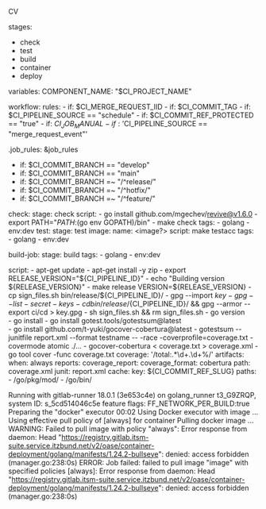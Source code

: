 CV 

stages: 
  - check
  - test
  - build
  - container
  - deploy

variables:
  COMPONENT_NAME: "$CI_PROJECT_NAME"

workflow:
  rules:
    - if: $CI_MERGE_REQUEST_IID
    - if: $CI_COMMIT_TAG
    - if: $CI_PIPELINE_SOURCE == "schedule"
    - if: $CI_COMMIT_REF_PROTECTED == "true"
    - if: $CI_JOB_MANUAL
    - if: '$CI_PIPELINE_SOURCE == "merge_request_event"'

.job_rules: &job_rules
  - if: $CI_COMMIT_BRANCH == "develop"
  - if: $CI_COMMIT_BRANCH == "main"
  - if: $CI_COMMIT_BRANCH =~ "/^release/"
  - if: $CI_COMMIT_BRANCH =~ "/^hotfix/"
  - if: $CI_COMMIT_BRANCH =~ "/^feature/"

check:
  stage: check 
  script:
    - go install github.com/mgechev/revive@v1.6.0
    - export PATH="${PATH}:$(go env GOPATH)/bin"
    - make check
  tags:
    - golang
    - env:dev
test:
  stage: test
  image: 
    name: <image?>
  script: make testacc
  tags:
    - golang
    - env:dev

build-job:
  stage: build
  tags:
    - golang
    - env:dev

  script:
    - apt-get update 
    - apt-get install -y zip
    - export RELEASE_VERSION="${CI_PIPELINE_ID}"
    - echo "Building version ${RELEASE_VERSION}"
    - make release VERSION=${RELEASE_VERSION}
    - cp sign_files.sh bin/release/${CI_PIPELINE_ID}/
    - gpg --import $key
    - gpg --list-secret-keys
    - cd bin/release/${CI_PIPELINE_ID}/ && gpg --armor --export ci/cd > key.gpg
    - sh sign_files.sh && rm sign_files.sh
    - go version  
    - go install
    - go install gotest.tools/gotestsum@latest  
    - go install github.com/t-yuki/gocover-cobertura@latest
    - gotestsum --junitfile report.xml --format testname -- -race -coverprofile=coverage.txt -covermode atomic ./...
    - gocover-cobertura < coverage.txt > coverage.xml
    - go tool cover -func coverage.txt
  coverage: '/total:.*\d+.\d+%/'
  artifacts:
    when: always
    reports:
      coverage_report:
        coverage_format: cobertura
        path: coverage.xml
      junit: report.xml
  cache:
    key: ${CI_COMMIT_REF_SLUG}
    paths:
      - /go/pkg/mod/
      - /go/bin/


Running with gitlab-runner 18.0.1 (3e653c4e)
  on golang_runner t3_G9ZRQP, system ID: s_5cd514046c5e
  feature flags: FF_NETWORK_PER_BUILD:true
Preparing the "docker" executor
00:02
Using Docker executor with image  ...
Using effective pull policy of [always] for container 
Pulling docker image  ...
WARNING: Failed to pull image with policy "always": Error response from daemon: Head "https://registry.gitlab.itsm-suite.service.itzbund.net/v2/oase/container-deployment/golang/manifests/1.24.2-bullseye": denied: access forbidden (manager.go:238:0s)
ERROR: Job failed: failed to pull image "image" with specified policies [always]: Error response from daemon: Head "https://registry.gitlab.itsm-suite.service.itzbund.net/v2/oase/container-deployment/golang/manifests/1.24.2-bullseye": denied: access forbidden (manager.go:238:0s)
